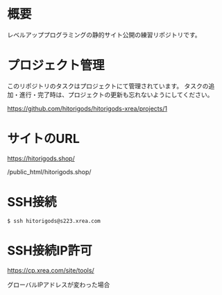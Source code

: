 # 概要
レベルアッププログラミングの静的サイト公開の練習リポジトリです。


# プロジェクト管理

このリポジトリのタスクはプロジェクトにて管理されています。
タスクの追加・進行・完了時は、プロジェクトの更新も忘れないようにしてください。

https://github.com/hitorigods/hitorigods-xrea/projects/1


# サイトのURL

https://hitorigods.shop/

/public_html/hitorigods.shop/


# SSH接続
```
$ ssh hitorigods@s223.xrea.com
```

# SSH接続IP許可

https://cp.xrea.com/site/tools/

グローバルIPアドレスが変わった場合
